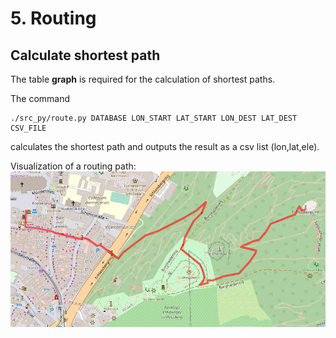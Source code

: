 # 5. Routing

## Calculate shortest path

The table **graph** is required for the calculation of shortest paths.

The command
```
./src_py/route.py DATABASE LON_START LAT_START LON_DEST LAT_DEST CSV_FILE
```
calculates the shortest path and outputs the result
as a csv list (lon,lat,ele).

Visualization of a routing path:  
![routing_path.jpg](routing_path.jpg)

